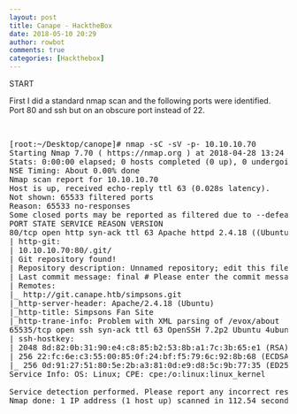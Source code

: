```yaml
---
layout: post
title: Canape - HacktheBox
date: 2018-05-10 20:29
author: rowbot
comments: true
categories: [Hackthebox]
---
```

START

First I did a standard nmap scan and the following ports were identified. Port 80 and ssh but on an obscure port instead of 22.

&nbsp;
<pre>[root:~/Desktop/canope]# nmap -sC -sV -p- 10.10.10.70 
Starting Nmap 7.70 ( https://nmap.org ) at 2018-04-28 13:24 BST
Stats: 0:00:00 elapsed; 0 hosts completed (0 up), 0 undergoing Script Pre-Scan 
NSE Timing: About 0.00% done 
Nmap scan report for 10.10.10.70 
Host is up, received echo-reply ttl 63 (0.028s latency). 
Not shown: 65533 filtered ports
Reason: 65533 no-responses 
Some closed ports may be reported as filtered due to --defeat-rst-ratelimit
PORT STATE SERVICE REASON VERSION
80/tcp open http syn-ack ttl 63 Apache httpd 2.4.18 ((Ubuntu))
| http-git: 
| 10.10.10.70:80/.git/ 
| Git repository found! 
| Repository description: Unnamed repository; edit this file 'description' to name the...
| Last commit message: final # Please enter the commit message for your changes. Li...
| Remotes: 
|_ http://git.canape.htb/simpsons.git 
|_http-server-header: Apache/2.4.18 (Ubuntu) 
|_http-title: Simpsons Fan Site
|_http-trane-info: Problem with XML parsing of /evox/about
65535/tcp open ssh syn-ack ttl 63 OpenSSH 7.2p2 Ubuntu 4ubuntu2.4 (Ubuntu Linux; protocol 2.0)
| ssh-hostkey: 
| 2048 8d:82:0b:31:90:e4:c8:85:b2:53:8b:a1:7c:3b:65:e1 (RSA)
| 256 22:fc:6e:c3:55:00:85:0f:24:bf:f5:79:6c:92:8b:68 (ECDSA) 
|_ 256 0d:91:27:51:80:5e:2b:a3:81:0d:e9:d8:5c:9b:77:35 (ED25519)
Service Info: OS: Linux; CPE: cpe:/o:linux:linux_kernel 
 
Service detection performed. Please report any incorrect results at https://nmap.org/submit/ .
Nmap done: 1 IP address (1 host up) scanned in 112.54 seconds</pre>
&nbsp;
